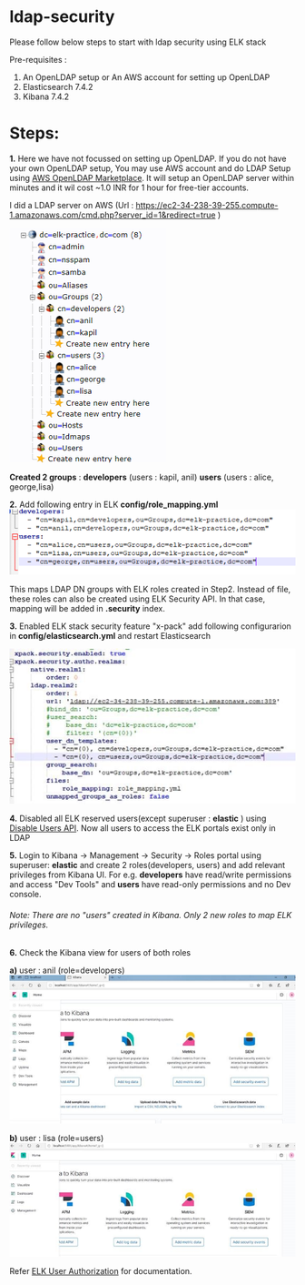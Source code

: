 # ldap-security
 Please follow below steps to start with ldap security using ELK stack
 
 Pre-requisites :
 1. An OpenLDAP setup or An AWS account for setting up OpenLDAP
 2. Elasticsearch 7.4.2
 3. Kibana 7.4.2
 
# Steps: 
 
**1.** Here we have not focussed on setting up OpenLDAP. If you do not have your own OpenLDAP setup, You may use AWS account and do LDAP Setup using [AWS OpenLDAP Marketplace](https://aws.amazon.com/marketplace/pp/B01KVGYEY0?ref_=aws-mp-console-subscription-detail). It will setup an OpenLDAP server within minutes and it wil cost ~1.0 INR for 1 hour for free-tier accounts.
 
 I did a LDAP server on AWS (Url : https://ec2-34-238-39-255.compute-1.amazonaws.com/cmd.php?server_id=1&redirect=true )
 
![OpenLDAP](https://github.com/coderepairer/elk-stack/blob/master/ldap-security/images/open-ldap.png?raw=true)
 
**Created 2 groups** :
     **developers** (users : kapil, anil)
     **users** (users : alice, george,lisa)
     

**2.** Add following entry in ELK **config/role_mapping.yml**
![Role Mapping](https://github.com/coderepairer/elk-stack/blob/master/ldap-security/images/role-mapping.png?raw=true)
 
 This maps LDAP DN groups with ELK roles created in Step2. Instead of file, these roles can also be created using ELK Security API. In that case, mapping will be added in **.security** index. 



**3.** Enabled ELK stack security feature "x-pack" add following configurarion in **config/elasticsearch.yml** and restart Elasticsearch
  
![Elasticsearch config](https://github.com/coderepairer/elk-stack/blob/master/ldap-security/images/elasticsearch.jpg?raw=true)


**4.**	Disabled all ELK reserved users(except superuser : **elastic** ) using [Disable Users API](https://www.elastic.co/guide/en/elasticsearch/reference/current/security-api-disable-user.html). Now all users to access the ELK portals exist only in LDAP


**5.** Login to Kibana -> Management -> Security -> Roles portal using superuser: **elastic** and create 2 roles(developers, users) and add relevant privileges from Kibana UI. 
For e.g. **developers** have read/write permissions and access "Dev Tools" and **users** have read-only permissions and no Dev console.
###### Note: There are no "users" created in Kibana. Only 2 new roles to map ELK privileges.


**6.** Check the Kibana view for users of both roles
  
  **a)** user : anil (role=developers)
  ![Anil Kibana View](https://github.com/coderepairer/elk-stack/blob/master/ldap-security/images/kibana1.jpg?raw=true)
  
  **b)** user : lisa (role=users)
  ![Lisa Kibana View](https://github.com/coderepairer/elk-stack/blob/master/ldap-security/images/kibana2.jpg?raw=true)


Refer [ELK User Authorization](https://www.elastic.co/guide/en/elasticsearch/reference/current/authorization.html) for documentation.
